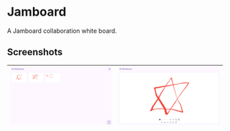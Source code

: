 # Jamboard

A Jamboard collaboration white board.

## Screenshots

| ![](/screenshots/screenshot01.png) | ![](/screenshots/screenshot02.png) |
| ---------------------------------- | ---------------------------------- |
